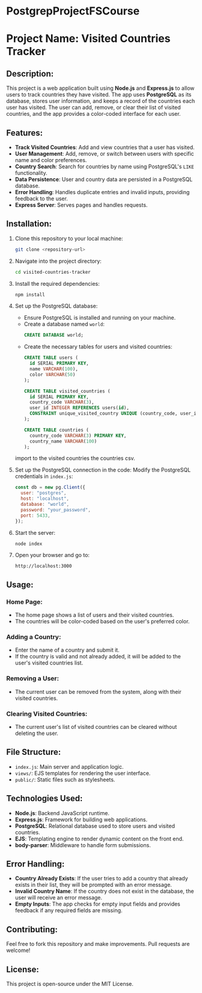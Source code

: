 # PostgrepProjectFSCourse
# Project Name: **Visited Countries Tracker**

## Description:
This project is a web application built using **Node.js** and **Express.js** to allow users to track countries they have visited. The app uses **PostgreSQL** as its database, stores user information, and keeps a record of the countries each user has visited. The user can add, remove, or clear their list of visited countries, and the app provides a color-coded interface for each user.

## Features:
- **Track Visited Countries**: Add and view countries that a user has visited.
- **User Management**: Add, remove, or switch between users with specific name and color preferences.
- **Country Search**: Search for countries by name using PostgreSQL's `LIKE` functionality.
- **Data Persistence**: User and country data are persisted in a PostgreSQL database.
- **Error Handling**: Handles duplicate entries and invalid inputs, providing feedback to the user.
- **Express Server**: Serves pages and handles requests.

## Installation:
1. Clone this repository to your local machine:
    ```bash
    git clone <repository-url>
    ```
   
2. Navigate into the project directory:
    ```bash
    cd visited-countries-tracker
    ```

3. Install the required dependencies:
    ```bash
    npm install
    ```

4. Set up the PostgreSQL database:
    - Ensure PostgreSQL is installed and running on your machine.
    - Create a database named `world`:
      ```sql
      CREATE DATABASE world;
      ```
    - Create the necessary tables for users and visited countries:
      ```sql
      CREATE TABLE users (
        id SERIAL PRIMARY KEY,
        name VARCHAR(100),
        color VARCHAR(50)
      );

      CREATE TABLE visited_countries (
        id SERIAL PRIMARY KEY,
        country_code VARCHAR(3),
        user_id INTEGER REFERENCES users(id),
        CONSTRAINT unique_visited_country UNIQUE (country_code, user_id)
      );

      CREATE TABLE countries (
        country_code VARCHAR(3) PRIMARY KEY,
        country_name VARCHAR(100)
      );
      ```
    import to the visited countries the countries csv.

5. Set up the PostgreSQL connection in the code:
    Modify the PostgreSQL credentials in `index.js`:
    ```js
    const db = new pg.Client({
      user: "postgres",
      host: "localhost",
      database: "world",
      password: "your_password",
      port: 5433,
    });
    ```

6. Start the server:
    ```bash
    node index
    ```

7. Open your browser and go to:
    ```
    http://localhost:3000
    ```

## Usage:
### Home Page:
- The home page shows a list of users and their visited countries.
- The countries will be color-coded based on the user's preferred color.
  
### Adding a Country:
- Enter the name of a country and submit it.
- If the country is valid and not already added, it will be added to the user's visited countries list.
  
### Removing a User:
- The current user can be removed from the system, along with their visited countries.
  
### Clearing Visited Countries:
- The current user's list of visited countries can be cleared without deleting the user.

## File Structure:
- `index.js`: Main server and application logic.
- `views/`: EJS templates for rendering the user interface.
- `public/`: Static files such as stylesheets.


## Technologies Used:
- **Node.js**: Backend JavaScript runtime.
- **Express.js**: Framework for building web applications.
- **PostgreSQL**: Relational database used to store users and visited countries.
- **EJS**: Templating engine to render dynamic content on the front end.
- **body-parser**: Middleware to handle form submissions.

## Error Handling:
- **Country Already Exists**: If the user tries to add a country that already exists in their list, they will be prompted with an error message.
- **Invalid Country Name**: If the country does not exist in the database, the user will receive an error message.
- **Empty Inputs**: The app checks for empty input fields and provides feedback if any required fields are missing.

## Contributing:
Feel free to fork this repository and make improvements. Pull requests are welcome!

## License:
This project is open-source under the MIT License.